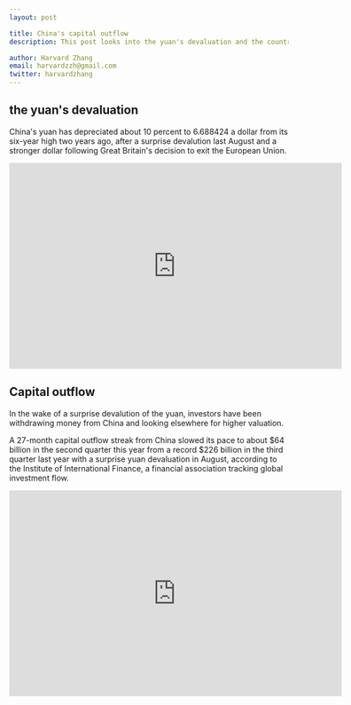 ```yaml
---
layout: post

title: China's capital outflow
description: This post looks into the yuan's devaluation and the country's capital outflow. 

author: Harvard Zhang 
email: harvardzzh@gmail.com
twitter: harvardzhang
---
```


## the yuan's devaluation  

China's yuan has depreciated about 10 percent to 6.688424 a dollar from its six-year high two years ago, after a surprise devalution last August and a stronger dollar following Great Britain's decision to exit the European Union.  

<iframe width="600" height="371" seamless frameborder="0" scrolling="no" src="https://docs.google.com/spreadsheets/d/18iuyY_koB2dfi2jP1F2QB8NWQ22FqtjBHqOFYW4a5YQ/pubchart?oid=752173606&amp;format=interactive"></iframe>


## Capital outflow

In the wake of a surprise devalution of the yuan, investors have been withdrawing money from China and looking elsewhere for higher valuation.

A 27-month capital outflow streak from China slowed its pace to about $64 billion in the second quarter this year from a record $226 billion in the third quarter last year with a surprise yuan devaluation in August, according to the Institute of International Finance, a financial association tracking global investment flow.

<iframe width="600" height="371" seamless frameborder="0" scrolling="no" src="https://docs.google.com/spreadsheets/d/1-NuiKdzhwT7yGiarQ-BBCx0e3PJfauGfmAP8Z_NWRPc/pubchart?oid=666697376&amp;format=interactive"></iframe>

